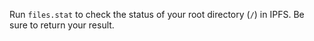 Run `files.stat` to check the status of your root directory (`/`) in IPFS. Be sure to return your result.
